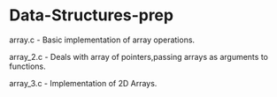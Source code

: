 # Data-Structures-prep

array.c - Basic implementation of array operations.

array_2.c - Deals with array of pointers,passing arrays as arguments to functions.

array_3.c - Implementation of 2D Arrays.
